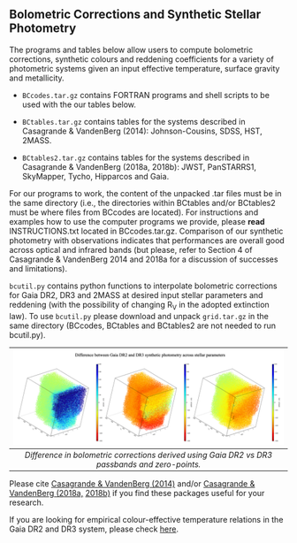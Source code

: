 Bolometric Corrections and Synthetic Stellar Photometry 
-------------------------------------------------------

The programs and tables below allow users to compute bolometric corrections, synthetic colours and reddening coefficients for a variety of photometric systems given an input effective temperature, surface gravity and metallicity. 

- ``BCcodes.tar.gz`` contains FORTRAN programs and shell scripts to be used with the our tables below. 

- ``BCtables.tar.gz`` contains tables for the systems described in Casagrande & VandenBerg (2014): Johnson-Cousins, SDSS, HST, 2MASS.

- ``BCtables2.tar.gz`` contains tables for the systems described in Casagrande & VandenBerg (2018a, 2018b): JWST, PanSTARRS1, SkyMapper, Tycho, Hipparcos and Gaia.

For our programs to work, the content of the unpacked .tar files must be in the same directory (i.e., the directories within BCtables and/or BCtables2 must be where files from BCcodes are located). For instructions and examples how to use the computer programs we provide, please **read** INSTRUCTIONS.txt located in BCcodes.tar.gz.
Comparison of our synthetic photometry with observations indicates that performances are overall good across optical and infrared bands (but please, refer to Section 4 of Casagrande & VandenBerg 2014 and 2018a for a discussion of successes and limitations).

``bcutil.py`` contains python functions to interpolate bolometric corrections for Gaia DR2, DR3 and 2MASS at desired input stellar parameters and reddening (with the possibility of changing R<sub>V</sub> in the adopted extinction law). To use ``bcutil.py`` please download and unpack ``grid.tar.gz`` in the same directory (BCcodes, BCtables and BCtables2 are not needed to run bcutil.py).  

| ![My image](https://github.com/casaluca/bolometric-corrections/blob/master/DBC.jpg)
|:--:| 
| *Difference in bolometric corrections derived using Gaia DR2 vs DR3 passbands and zero-points.* |

Please cite [Casagrande & VandenBerg (2014)](http://adsabs.harvard.edu/abs/2014MNRAS.444..392C) and/or [Casagrande & VandenBerg (2018a,](http://adsabs.harvard.edu/abs/2018MNRAS.475.5023C) [2018b)](http://adsabs.harvard.edu/abs/2018MNRAS.479L.102C) if you find these packages useful for your research. 

If you are looking for empirical colour-effective temperature relations in the Gaia DR2 and DR3 system, please check [here](https://github.com/casaluca/colte).
